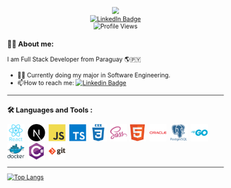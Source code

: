 <div align="center">
<div id="header">
	<img src="https://media.giphy.com/media/Nx0rz3jtxtEre/giphy.gif" width="300" />
</div>

<div id="badges" >
	<a href="https://www.linkedin.com/in/federico-gomez-dev" target="_blank" rel="noreferrer noopener">
		<img src="https://img.shields.io/badge/LinkedIn-blue?style=for-the-badge&logo=linkedin&logoColor=white" alt="LinkedIn Badge"/>
	</a>
</div>

<div id="frederick-gomez">
<img src="https://komarev.com/ghpvc/?username=frederick-gomez&style=flat-square&color=brightgreen" alt="Profile Views"/>
</div>
	
</div>


### :man_technologist: About me:

I am Full Stack Developer from Paraguay :earth_americas::paraguay:

- :man_student: Currently doing my major in Software Engineering.
- :mailbox:How to reach me: [![Linkedin Badge](https://img.shields.io/badge/-Profile-blue?style=flat&logo=Linkedin&logoColor=white)](https://www.linkedin.com/in/federico-gomez-dev/)

---

### :hammer_and_wrench: Languages and Tools :

<div>
  <img src="https://github.com/devicons/devicon/blob/master/icons/react/react-original-wordmark.svg" title="React" alt="React" width="40" height="40"/>&nbsp;
  <img src="https://github.com/devicons/devicon/blob/master/icons/nextjs/nextjs-original.svg" title="Next" alt="Next" width="40" height="40"/>&nbsp;
  <img src="https://github.com/devicons/devicon/blob/master/icons/javascript/javascript-original.svg" title="JavaScript" alt="JavaScript" width="40" height="40"/>&nbsp;
  <img src="https://github.com/devicons/devicon/blob/master/icons/typescript/typescript-original.svg" title="TypeScript" alt="TypeScript" width="40" height="40"/>&nbsp;
  <img src="https://github.com/devicons/devicon/blob/master/icons/css3/css3-plain-wordmark.svg"  title="CSS3" alt="CSS" width="40" height="40"/>&nbsp;
  <img src="https://github.com/devicons/devicon/blob/master/icons/sass/sass-original.svg" title="Sass" alt="Sass" width="40" height="40"/>
  <img src="https://github.com/devicons/devicon/blob/master/icons/html5/html5-original.svg" title="HTML5" alt="HTML" width="40" height="40"/>&nbsp;
  <img src="https://github.com/devicons/devicon/blob/master/icons/oracle/oracle-original.svg" title="Oracle" alt="Oracle" width="40" height="40"/>&nbsp;
  <img src="https://github.com/devicons/devicon/blob/master/icons/postgresql/postgresql-plain-wordmark.svg" title="Postgres" alt="Postgres" width="40" height="40"/>&nbsp;
  <img src="https://github.com/devicons/devicon/blob/master/icons/go/go-original-wordmark.svg" title="Go" alt="Go" width="40" height="40"/>&nbsp;
  <img src="https://github.com/devicons/devicon/blob/master/icons/docker/docker-original-wordmark.svg" title="Docker" alt="Docker" width="40" height="40"/>&nbsp;
  <img src="https://github.com/devicons/devicon/blob/master/icons/csharp/csharp-original.svg" title="CSharp" alt="CSharp" width="40" height="40"/>&nbsp;
  <img src="https://github.com/devicons/devicon/blob/master/icons/git/git-original-wordmark.svg" title="Git" alt="Git" width="40" height="40"/>
</div>

---
[![Top Langs](https://github-readme-stats.vercel.app/api/top-langs/?username=frederick-gomez&layout=compact&theme=onedark)](https://github.com/anuraghazra/github-readme-stats)
<!-- -
 ---

### :fire: My Stats :
[![GitHub Streak](http://github-readme-streak-stats.herokuapp.com?user=frederick-gomez&theme=onedark&date_format=j%20M%5B%20Y%5D)](https://git.io/streak-stats)
- -->

